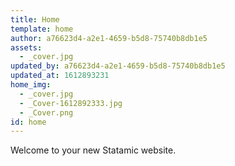 ```yaml
---
title: Home
template: home
author: a76623d4-a2e1-4659-b5d8-75740b8db1e5
assets:
  - _cover.jpg
updated_by: a76623d4-a2e1-4659-b5d8-75740b8db1e5
updated_at: 1612893231
home_img:
  - _cover.jpg
  - _Cover-1612892333.jpg
  - _Cover.png
id: home
---
```

Welcome to your new Statamic website.